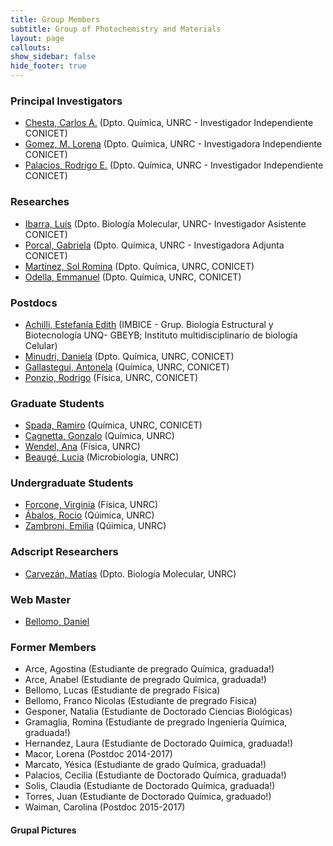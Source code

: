 ```yaml
---
title: Group Members
subtitle: Group of Photochemistry and Materials
layout: page
callouts:
show_sidebar: false
hide_footer: true
---
```


### Principal Investigators
- [Chesta, Carlos A.](/chesta) (Dpto. Química, UNRC - Investigador Independiente CONICET)
- [Gomez, M. Lorena](/gomez)  (Dpto. Química, UNRC - Investigadora Independiente CONICET)
- [Palacios, Rodrigo E.](/palacios) (Dpto. Química, UNRC  - Investigador Independiente CONICET)

### Researches
- [Ibarra, Luis](/ibarra) (Dpto. Biología Molecular, UNRC-  Investigador Asistente CONICET)
- [Porcal, Gabriela](/porcal) (Dpto. Química, UNRC  - Investigadora Adjunta CONICET)
- [Martínez, Sol Romina](/martinez) (Dpto. Química, UNRC, CONICET)
- [Odella, Emmanuel](/odella) (Dpto. Química, UNRC, CONICET)

### Postdocs
- [Achilli, Estefanía Edith](/achilli) (IMBICE - Grup. Biología Estructural y Biotecnología UNQ- GBEYB; Instituto multidisciplinario de biología Celular)
- [Minudri, Daniela](/minudri) (Dpto. Química, UNRC, CONICET)
- [Gallastegui, Antonela](/gallastegui) (Química, UNRC, CONICET)
- [Ponzio, Rodrigo](/ponzio) (Física, UNRC, CONICET)

### Graduate Students
- [Spada, Ramiro](/spada) (Química, UNRC, CONICET)
- [Cagnetta, Gonzalo](/cagnetta) (Química, UNRC)
- [Wendel, Ana](/wendel) (Física, UNRC)
- [Beaugé, Lucia](/beauge) (Microbiología, UNRC)

### Undergraduate Students
- [Forcone, Virginia](/forcone) (Física, UNRC)
- [Ábalos, Rocio](/abalos) (Qúimica, UNRC)
- [Zambroni, Emilia](/zambroni) (Qúimica, UNRC)

### Adscript Researchers
- [Carvezán, Matías](/carvezan) (Dpto. Biología Molecular, UNRC)

### Web Master
- [Bellomo, Daniel](/Bellomo)

### Former Members
- Arce, Agostina (Estudiante de pregrado Química, graduada!)
- Arce, Anabel  (Estudiante de pregrado Química, graduada!)
- Bellomo, Lucas (Estudiante de pregrado Física)
- Bellomo, Franco Nicolas (Estudiante de pregrado Física)
- Gesponer, Natalia (Estudiante de Doctorado Ciencias Biológicas)
- Gramaglia, Romina (Estudiante de pregrado Ingeniería Química, graduada!)
- Hernandez, Laura (Estudiante de Doctorado Química, graduada!)
- Macor, Lorena (Postdoc 2014-2017)
- Marcato, Yésica (Estudiante de grado Química, graduada!)
- Palacios, Cecilia (Estudiante de Doctorado Química, graduada!)
- Solis, Claudia (Estudiante de Doctorado Química, graduada!)
- Torres, Juan (Estudiante de Doctorado Química, graduado!)
- Waiman, Carolina (Postdoc 2015-2017)

#### Grupal Pictures
